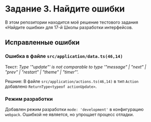 # Задание 3. Найдите ошибки

В этом репозитории находится моё решение тестового задания «Найдите ошибки» для 17-й Школы разработки интерфейсов.

## Исправленные ошибки

### Ошибка в файле `src/application/data.ts(46,14)`

Текст: *Type '"update"' is not comparable to type '"message" | "next" | "prev" | "restart" | "theme" | "timer"'.*

Решние: В файле `src/application/actions.ts(46,14)` в тип `Action` добавлено `ReturnType<typeof actionUpdate>`.

### Режим разработки

Добавлен режим разработки `mode: 'development'` в конфигурацию `webpack`. Ошибкой не является, но упрощает процесс отладки.